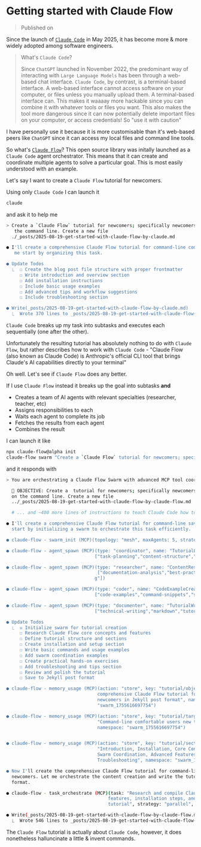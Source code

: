 # Getting started with Claude Flow

> Published on 

Since the launch of [`Claude Code`](https://docs.anthropic.com/en/docs/claude-code/overview) in May 2025, it has become more & more widely adopted among software engineers.

> What's `Claude Code`? 
>
> Since `ChatGPT` launched in November 2022, the predominant way of interacting with `Large Language Models` has been through a web-based chat interface. `Claude Code`, by contrast, is a terminal-based interface. A web-based interface cannot access software on your computer, or files unless you manually upload them. A terminal-based interface can. This makes it waaaay more hackable since you can combine it with whatever tools or files you want. This also makes the tool more dangerous since it can now potentially delete important files on your computer, or access credentials! So "use it with caution"

I have personally use it because it is more customisable than it's web-based peers like `ChatGPT` since it can access my local files and command line tools.

So what's [`Claude Flow`](https://github.com/ruvnet/claude-flow)? This open source library was initally launched as a `Claude Code` agent orchestrator. This means that it can create and coordinate multiple agents to solve a particular goal.  This is most easily understood with an example.

Let's say I want to create a `Claude Flow` tutorial for newcomers.

Using only `Claude Code` I can launch it

```sh
claude
```

and ask it to help me

```sh
> Create a `Claude Flow` tutorial for newcomers; specifically newcomers who are comfortable on
   the command line. Create a new file
  ./_posts/2025-08-19-get-started-with-claude-flow-by-claude.md

● I'll create a comprehensive Claude Flow tutorial for command-line comfortable newcomers. Let
   me start by organizing this task.

● Update Todos
  ⎿  ☐ Create the blog post file structure with proper frontmatter
     ☐ Write introduction and overview section
     ☐ Add installation instructions
     ☐ Include basic usage examples
     ☐ Add advanced tips and workflow suggestions
     ☐ Include troubleshooting section

● Write(_posts/2025-08-19-get-started-with-claude-flow-by-claude.md)
  ⎿  Wrote 370 lines to _posts/2025-08-19-get-started-with-claude-flow-by-claude.md
```

`Claude Code` breaks up my task into subtasks and executes each sequentially (one after the other).

Unfortunately the resulting tutorial has absolutely nothing to do with `Claude Flow`, but rather describes how to work with `Claude Code` - "Claude Flow (also known as Claude Code) is Anthropic's official CLI tool that brings Claude's AI capabilities directly to your terminal"

Oh well. Let's see if `Claude Flow` does any better.

If I use `Claude Flow` instead it breaks up the goal into subtasks **and** 
- Creates a team of AI agents with relevant specialties (researcher, teacher, etc)
- Assigns responsibilities to each
- Waits each agent to complete its job
- Fetches the results from each agent
- Combines the result

I can launch it like

```sh
npx claude-flow@alpha init
claude-flow swarm "Create a `Claude Flow` tutorial for newcomers; specifically newcomers who are comfortable on the command line. Create a new file ../_posts/2025-08-19-get-started-with-claude-flow-by-claude-flow.md"
```

and it responds with

```sh
> You are orchestrating a Claude Flow Swarm with advanced MCP tool coordination.

  🎯 OBJECTIVE: Create a  tutorial for newcomers; specifically newcomers who are comfortable
  on the command line. Create a new file
  ../_posts/2025-08-19-get-started-with-claude-flow-by-claude-flow.md

  # ... and ~400 more lines of instructions to teach Claude Code how to orchestrate agents

● I'll create a comprehensive Claude Flow tutorial for command-line savvy newcomers. Let me
  start by initializing a swarm to orchestrate this task efficiently.

● claude-flow - swarm_init (MCP)(topology: "mesh", maxAgents: 5, strategy: "adaptive")

● claude-flow - agent_spawn (MCP)(type: "coordinator", name: "TutorialLead", capabilities:
                                 ["task-planning","content-structure","quality-control"])

● claude-flow - agent_spawn (MCP)(type: "researcher", name: "ContentResearcher", capabilities:
                                  ["documentation-analysis","best-practices","example-gatherin
                                 g"])

● claude-flow - agent_spawn (MCP)(type: "coder", name: "CodeExampleCreator", capabilities:
                                 ["code-examples","command-snippets","script-generation"])

● claude-flow - agent_spawn (MCP)(type: "documenter", name: "TutorialWriter", capabilities:
                                 ["technical-writing","markdown","tutorial-structure"])

● Update Todos
  ⎿  ☒ Initialize swarm for tutorial creation
     ☐ Research Claude Flow core concepts and features
     ☐ Define tutorial structure and sections
     ☐ Create installation and setup section
     ☐ Write basic commands and usage examples
     ☐ Add swarm coordination examples
     ☐ Create practical hands-on exercises
     ☐ Add troubleshooting and tips section
     ☐ Review and polish the tutorial
     ☐ Save to Jekyll post format

● claude-flow - memory_usage (MCP)(action: "store", key: "tutorial/objective", value: "Create
                                  comprehensive Claude Flow tutorial for CLI-comfortable
                                  newcomers in Jekyll post format", namespace:
                                  "swarm_1755616697754")

● claude-flow - memory_usage (MCP)(action: "store", key: "tutorial/target_audience", value:
                                  "Command-line comfortable users new to Claude Flow",
                                  namespace: "swarm_1755616697754")


● claude-flow - memory_usage (MCP)(action: "store", key: "tutorial/sections", value:
                                  "Introduction, Installation, Core Concepts, Basic Usage,
                                  Swarm Coordination, Advanced Features, Practical Examples,
                                  Troubleshooting", namespace: "swarm_1755616697754")

● Now I'll create the comprehensive Claude Flow tutorial for command-line comfortable
  newcomers. Let me orchestrate the content creation and write the tutorial in Jekyll post
  format.

● claude-flow - task_orchestrate (MCP)(task: "Research and compile Claude Flow core concepts,
                                      features, installation steps, and best practices for
                                      tutorial", strategy: "parallel", priority: "high")

● Write(_posts/2025-08-19-get-started-with-claude-flow-by-claude-flow.md)
  ⎿  Wrote 546 lines to _posts/2025-08-19-get-started-with-claude-flow-by-claude-flow.md
```

The `Claude Flow` tutorial is actually about `Claude Code`, however, it does nonetheless halluncinate a little & invent commands.

